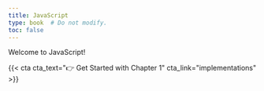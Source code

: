 ```yaml
---
title: JavaScript
type: book  # Do not modify.
toc: false
---
```


Welcome to JavaScript!

{{< cta cta_text="👉 Get Started with Chapter 1" cta_link="implementations" >}}
